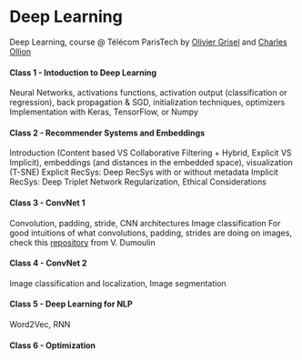 # Deep Learning
Deep Learning, course @ Télécom ParisTech by [Olivier Grisel](http://ogrisel.com/) and [Charles Ollion](http://www2.heuritech.com/)

#### Class 1 - Intoduction to Deep Learning
Neural Networks, activations functions, activation output (classification or regression), back propagation & SGD, initialization techniques, optimizers
Implementation with Keras, TensorFlow, or Numpy

#### Class 2 - Recommender Systems and Embeddings
Introduction (Content based VS Collaborative Filtering + Hybrid, Explicit VS Implicit), embeddings (and distances in the embedded space), visualization (T-SNE)
Explicit RecSys: Deep RecSys with or without metadata
Implicit RecSys: Deep Triplet Network
Regularization, Ethical Considerations

#### Class 3 - ConvNet 1
Convolution, padding, stride, CNN architectures
Image classification
For good intuitions of what convolutions, padding, strides are doing on images, check this [repository](https://github.com/vdumoulin/conv_arithmetic) from V. Dumoulin

#### Class 4 - ConvNet 2
Image classification and localization, Image segmentation

#### Class 5 - Deep Learning for NLP
Word2Vec, RNN

#### Class 6 - Optimization

